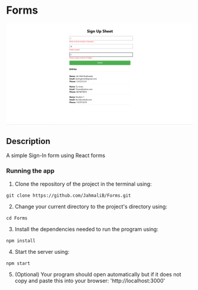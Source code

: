 # Forms

![Project Screenshot](Preview_SS.png)

## Description  
A simple Sign-In form using React forms

### Running the app

1. Clone the repository of the project in the terminal using:
````
git clone https://github.com/JahmaliB/Forms.git
````

2. Change your current directory to the project's directory using:
````
cd Forms
````

3. Install the dependencies needed to run the program using:
````
npm install
````

4. Start the server using:
````
npm start
````

5. (Optional) Your program should open automatically but if it does not copy and paste this into your browser:
'http://localhost:3000'
